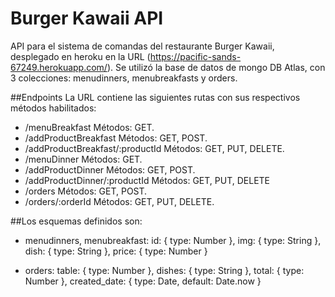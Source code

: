 # Burger Kawaii API

API para el sistema de comandas del restaurante Burger Kawaii, desplegado en heroku en la URL (https://pacific-sands-67249.herokuapp.com/). Se utilizó la base de datos de mongo DB Atlas, con 3 colecciones: menudinners, menubreakfasts y orders. 

##Endpoints
La URL contiene las siguientes rutas con sus respectivos métodos habilitados:

* /menuBreakfast 
    Métodos: GET.
* /addProductBreakfast
    Métodos: GET, POST.
* /addProductBreakfast/:productId
    Métodos: GET, PUT, DELETE.
*  /menuDinner
    Métodos: GET.
* /addProductDinner
    Métodos: GET, POST.
* /addProductDinner/:productId
    Métodos: GET, PUT, DELETE
* /orders
    Métodos: GET, POST.
* /orders/:orderId
    Métodos: GET, PUT, DELETE.


##Los esquemas definidos son:
* menudinners, menubreakfast:
    id: {
        type: Number
    }, 
    img: {
        type: String
    },
    dish: {
        type: String
    },
    price: {
        type: Number
    }

 * orders:
    table: {
        type: Number
    },
    dishes: {
        type: String
    },
    total: {
        type: Number
    }, 
    created_date: {
        type: Date,
        default: Date.now
    }


